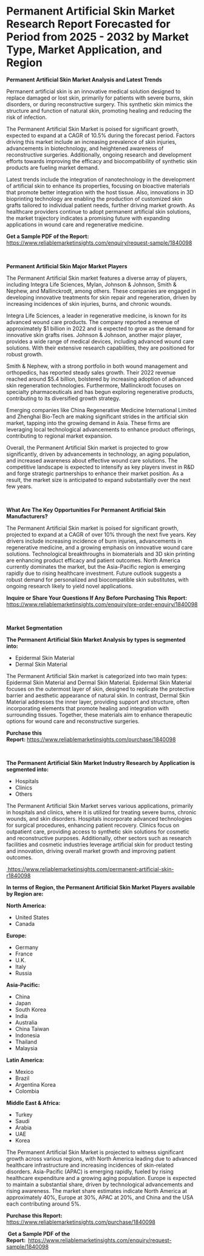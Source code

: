 <p><h1>Permanent Artificial Skin Market Research Report Forecasted for Period from 2025 -  2032 by Market Type, Market Application, and Region</h1></p><p><strong>Permanent Artificial Skin Market Analysis and Latest Trends</strong></p>
<p><p>Permanent artificial skin is an innovative medical solution designed to replace damaged or lost skin, primarily for patients with severe burns, skin disorders, or during reconstructive surgery. This synthetic skin mimics the structure and function of natural skin, promoting healing and reducing the risk of infection.</p><p>The Permanent Artificial Skin Market is poised for significant growth, expected to expand at a CAGR of 10.5% during the forecast period. Factors driving this market include an increasing prevalence of skin injuries, advancements in biotechnology, and heightened awareness of reconstructive surgeries. Additionally, ongoing research and development efforts towards improving the efficacy and biocompatibility of synthetic skin products are fueling market demand.</p><p>Latest trends include the integration of nanotechnology in the development of artificial skin to enhance its properties, focusing on bioactive materials that promote better integration with the host tissue. Also, innovations in 3D bioprinting technology are enabling the production of customized skin grafts tailored to individual patient needs, further driving market growth. As healthcare providers continue to adopt permanent artificial skin solutions, the market trajectory indicates a promising future with expanding applications in wound care and regenerative medicine.</p></p>
<p><strong>Get a Sample PDF of the Report:&nbsp;</strong> <a href="https://www.reliablemarketinsights.com/enquiry/request-sample/1840098?utm_campaign=2624&utm_medium=2&utm_source=Github&utm_content=ia&utm_term=13042025&utm_id=permanent-artificial-skin">https://www.reliablemarketinsights.com/enquiry/request-sample/1840098</a></p>
<p>&nbsp;</p>
<p><strong>Permanent Artificial Skin Major Market Players</strong></p>
<p><p>The Permanent Artificial Skin market features a diverse array of players, including Integra Life Sciences, Mylan, Johnson & Johnson, Smith & Nephew, and Mallinckrodt, among others. These companies are engaged in developing innovative treatments for skin repair and regeneration, driven by increasing incidences of skin injuries, burns, and chronic wounds.</p><p>Integra Life Sciences, a leader in regenerative medicine, is known for its advanced wound care products. The company reported a revenue of approximately $1 billion in 2022 and is expected to grow as the demand for innovative skin grafts rises. Johnson & Johnson, another major player, provides a wide range of medical devices, including advanced wound care solutions. With their extensive research capabilities, they are positioned for robust growth.</p><p>Smith & Nephew, with a strong portfolio in both wound management and orthopedics, has reported steady sales growth. Their 2022 revenue reached around $5.4 billion, bolstered by increasing adoption of advanced skin regeneration technologies. Furthermore, Mallinckrodt focuses on specialty pharmaceuticals and has begun exploring regenerative products, contributing to its diversified growth strategy.</p><p>Emerging companies like China Regenerative Medicine International Limited and Zhenghai Bio-Tech are making significant strides in the artificial skin market, tapping into the growing demand in Asia. These firms are leveraging local technological advancements to enhance product offerings, contributing to regional market expansion.</p><p>Overall, the Permanent Artificial Skin market is projected to grow significantly, driven by advancements in technology, an aging population, and increased awareness about effective wound care solutions. The competitive landscape is expected to intensify as key players invest in R&D and forge strategic partnerships to enhance their market position. As a result, the market size is anticipated to expand substantially over the next few years.</p></p>
<p>&nbsp;</p>
<p><strong>What Are The Key Opportunities For Permanent Artificial Skin Manufacturers?</strong></p>
<p><p>The Permanent Artificial Skin market is poised for significant growth, projected to expand at a CAGR of over 10% through the next five years. Key drivers include increasing incidence of burn injuries, advancements in regenerative medicine, and a growing emphasis on innovative wound care solutions. Technological breakthroughs in biomaterials and 3D skin printing are enhancing product efficacy and patient outcomes. North America currently dominates the market, but the Asia-Pacific region is emerging rapidly due to rising healthcare investment. Future outlook suggests a robust demand for personalized and biocompatible skin substitutes, with ongoing research likely to yield novel applications.</p></p>
<p><strong>Inquire or Share Your Questions If Any Before Purchasing This Report:</strong> <a href="https://www.reliablemarketinsights.com/enquiry/pre-order-enquiry/1840098?utm_campaign=2624&utm_medium=2&utm_source=Github&utm_content=ia&utm_term=13042025&utm_id=permanent-artificial-skin">https://www.reliablemarketinsights.com/enquiry/pre-order-enquiry/1840098</a></p>
<p>&nbsp;</p>
<p><strong>Market Segmentation</strong></p>
<p><strong>The Permanent Artificial Skin Market Analysis by types is segmented into:</strong></p>
<p><ul><li>Epidermal Skin Material</li><li>Dermal Skin Material</li></ul></p>
<p><p>The Permanent Artificial Skin market is categorized into two main types: Epidermal Skin Material and Dermal Skin Material. Epidermal Skin Material focuses on the outermost layer of skin, designed to replicate the protective barrier and aesthetic appearance of natural skin. In contrast, Dermal Skin Material addresses the inner layer, providing support and structure, often incorporating elements that promote healing and integration with surrounding tissues. Together, these materials aim to enhance therapeutic options for wound care and reconstructive surgeries.</p></p>
<p><strong>Purchase this Report:&nbsp;</strong><a href="https://www.reliablemarketinsights.com/purchase/1840098?utm_campaign=2624&utm_medium=2&utm_source=Github&utm_content=ia&utm_term=13042025&utm_id=permanent-artificial-skin">https://www.reliablemarketinsights.com/purchase/1840098</a></p>
<p>&nbsp;</p>
<p><strong>The Permanent Artificial Skin Market Industry Research by Application is segmented into:</strong></p>
<p><ul><li>Hospitals</li><li>Clinics</li><li>Others</li></ul></p>
<p><p>The Permanent Artificial Skin Market serves various applications, primarily in hospitals and clinics, where it is utilized for treating severe burns, chronic wounds, and skin disorders. Hospitals incorporate advanced technologies for surgical procedures, enhancing patient recovery. Clinics focus on outpatient care, providing access to synthetic skin solutions for cosmetic and reconstructive purposes. Additionally, other sectors such as research facilities and cosmetic industries leverage artificial skin for product testing and innovation, driving overall market growth and improving patient outcomes.</p></p>
<p><a href="https://www.reliablemarketinsights.com/permanent-artificial-skin-r1840098?utm_campaign=2624&utm_medium=2&utm_source=Github&utm_content=ia&utm_term=13042025&utm_id=permanent-artificial-skin">&nbsp;https://www.reliablemarketinsights.com/permanent-artificial-skin-r1840098</a></p>
<p><strong>In terms of Region, the Permanent Artificial Skin Market Players available by Region are:</strong></p>
<p>
    <p> <strong> North America: </strong>
        <ul>
            <li>United States</li>
            <li>Canada</li>
        </ul>
        </p> 
    <p> <strong> Europe: </strong>
        <ul>
            <li>Germany</li>
            <li>France</li>
            <li>U.K.</li>
            <li>Italy</li>
            <li>Russia</li>
        </ul>
        </p> 
    <p> <strong> Asia-Pacific: </strong>
        <ul>
            <li>China</li>
            <li>Japan</li>
            <li>South Korea</li>
            <li>India</li>
            <li>Australia</li>
            <li>China Taiwan</li>
            <li>Indonesia</li>
            <li>Thailand</li>
            <li>Malaysia</li>
        </ul>
        </p> 
    <p> <strong> Latin America: </strong>
        <ul>
            <li>Mexico</li>
            <li>Brazil</li>
            <li>Argentina Korea</li>
            <li>Colombia</li>
        </ul>
        </p> 
    <p> <strong> Middle East & Africa: </strong>
        <ul>
            <li>Turkey</li>
            <li>Saudi</li>
            <li>Arabia</li>
            <li>UAE</li>
            <li>Korea</li>
        </ul>
    </p>
    </p>
<p><p>The Permanent Artificial Skin Market is projected to witness significant growth across various regions, with North America leading due to advanced healthcare infrastructure and increasing incidences of skin-related disorders. Asia-Pacific (APAC) is emerging rapidly, fueled by rising healthcare expenditure and a growing aging population. Europe is expected to maintain a substantial share, driven by technological advancements and rising awareness. The market share estimates indicate North America at approximately 40%, Europe at 30%, APAC at 20%, and China and the USA each contributing around 5%.</p></p>
<p><strong>Purchase this Report: </strong><a href="https://www.reliablemarketinsights.com/purchase/1840098?utm_campaign=2624&utm_medium=2&utm_source=Github&utm_content=ia&utm_term=13042025&utm_id=permanent-artificial-skin">https://www.reliablemarketinsights.com/purchase/1840098</a></p>
<p>&nbsp;<strong>Get a Sample PDF of the Report:&nbsp;&nbsp;</strong><a href="https://www.reliablemarketinsights.com/enquiry/request-sample/1840098?utm_campaign=2624&utm_medium=2&utm_source=Github&utm_content=ia&utm_term=13042025&utm_id=permanent-artificial-skin">https://www.reliablemarketinsights.com/enquiry/request-sample/1840098</a></p>
<p><strong></strong></p>
<p><p></p><p></p><p></p></p>